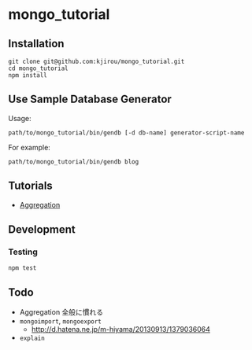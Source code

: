 mongo_tutorial
==============


## Installation

```
git clone git@github.com:kjirou/mongo_tutorial.git
cd mongo_tutorial
npm install
```


## Use Sample Database Generator

Usage:

```
path/to/mongo_tutorial/bin/gendb [-d db-name] generator-script-name
```

For example:

```
path/to/mongo_tutorial/bin/gendb blog
```


## Tutorials

- [Aggregation](tutorials/aggregation.md)


## Development

### Testing

```
npm test
```


## Todo

- Aggregation 全般に慣れる
- `mongoimport`, `mongoexport`
  - http://d.hatena.ne.jp/m-hiyama/20130913/1379036064
- `explain`
